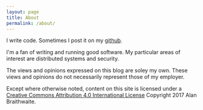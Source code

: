 ```yaml
---
layout: page
title: About
permalink: /about/
---
```


I write code.  Sometimes I post it on my [github](https://github.com/abraithwaite).

I'm a fan of writing and running good software.  My particular areas of interest are
distributed systems and security.

The views and opinions expressed on this blog are soley my own. These views
and opinions do not necessarily represent those of my employer.

Except where otherwise noted, content on this site is licensed under a
[Creative Commons Attribution 4.0 International License](http://creativecommons.org/licenses/by/4.0/)
Copyright 2017 Alan Braithwaite.
